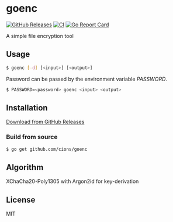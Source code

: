 # goenc

[![GitHub Releases](https://img.shields.io/github/downloads/cions/goenc/latest/total?logo=github)](https://github.com/cions/goenc/releases)
[![CI](https://github.com/cions/goenc/workflows/CI/badge.svg)](https://github.com/cions/goenc/actions)
[![Go Report Card](https://goreportcard.com/badge/github.com/cions/goenc)](https://goreportcard.com/report/github.com/cions/goenc)

A simple file encryption tool

## Usage

```sh
$ goenc [-d] [<input>] [<output>]
```

Password can be passed by the environment variable *PASSWORD*.

```sh
$ PASSWORD=<password> goenc <input> <output>
```

## Installation

[Download from GitHub Releases](https://github.com/cions/goenc/releases)

### Build from source

```sh
$ go get github.com/cions/goenc
```

## Algorithm

XChaCha20-Poly1305 with Argon2id for key-derivation

## License

MIT
